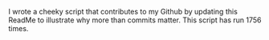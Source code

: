 I wrote a cheeky script that contributes to my Github by updating this ReadMe to illustrate why more than commits matter. This script has run 1756 times.